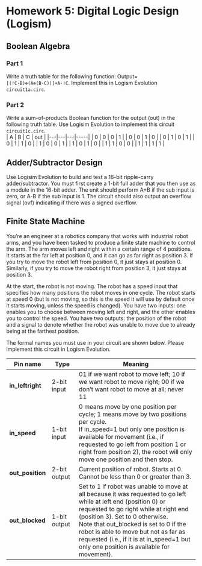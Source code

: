 # Homework 5: Digital Logic Design (Logism)

## Boolean Algebra 

### Part 1
Write a truth table for the following function: Output=`[(!C⋅B)⊕(A⊕(B⋅C))]+A⋅!C`. Implement this in Logism Evolution `circuit1a.circ`. 

### Part 2
Write a sum-of-products Boolean function for the output (out) in the following truth table. Use Logisim Evolution to implement this circuit `circuit1c.circ`. </br >
| A | B | C | out |
|---|---|---|-----|
| 0 | 0 | 0 |  1  |
| 0 | 0 | 1 |  0  |
| 0 | 1 | 0 |  1  |
| 0 | 1 | 1 |  0  |
| 1 | 0 | 0 |  1  |
| 1 | 0 | 1 |  0  |
| 1 | 1 | 0 |  0  |
| 1 | 1 | 1 |  1  |


## Adder/Subtractor Design
Use Logisim Evolution to build and test a 16-bit ripple-carry adder/subtractor. You must first create a 1-bit full adder that you then use as a module in the 16-bit adder. The unit should perform A+B if the sub input is zero, or A-B if the sub input is 1. The circuit should also output an overflow signal (ovf) indicating if there was a signed overflow.

## Finite State Machine
You’re an engineer at a robotics company that works with industrial robot arms, and you have been tasked to produce a finite state machine to control the arm. The arm moves left and right within a certain range of 4 positions. It starts at the far left at position 0, and it can go as far right as position 3. If you try to move the robot left from position 0, it just stays at position 0. Similarly, if you try to move the robot right from position 3, it just stays at position 3. </br >

At the start, the robot is not moving. The robot has a speed input that specifies how many positions the robot moves in one cycle. The robot starts at speed 0 (but is not moving, so this is the speed it will use by default once it starts moving, unless the speed is changed). You have two inputs: one enables you to choose between moving left and right, and the other enables you to control the speed. You have two outputs: the position of the robot and a signal to denote whether the robot was unable to move due to already being at the farthest position. </br >

The formal names you must use in your circuit are shown below. Please implement this circuit in Logism Evolution.  </br >

| Pin name       | Type        | Meaning                                                                                                                                                                                                                     |
|----------------|-------------|-----------------------------------------------------------------------------------------------------------------------------------------------------------------------------------------------------------------------------|
| **in_leftright** | 2-bit input | 01 if we want robot to move left; 10 if we want robot to move right; 00 if we don’t want robot to move at all; never 11                                                                                                    |
| **in_speed**    | 1-bit input | 0 means move by one position per cycle; 1 means move by two positions per cycle. <br> If in_speed=1 but only one position is available for movement (i.e., if requested to go left from position 1 or right from position 2), the robot will only move one position and then stop. |
| **out_position** | 2-bit output | Current position of robot. Starts at 0. Cannot be less than 0 or greater than 3.                                                                                                                                           |
| **out_blocked**  | 1-bit output | Set to 1 if robot was unable to move at all because it was requested to go left while at left end (position 0) or requested to go right while at right end (position 3). Set to 0 otherwise. <br> Note that out_blocked is set to 0 if the robot is able to move but not as far as requested (i.e., if it is at in_speed=1 but only one position is available for movement). |